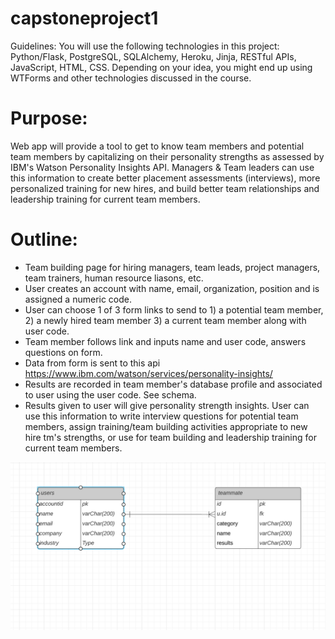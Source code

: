 # capstoneproject1
Guidelines: You will use the following technologies in this project: Python/Flask, PostgreSQL, SQLAlchemy, Heroku, Jinja, RESTful APIs, JavaScript, HTML, CSS. Depending on your idea, you might end up using WTForms and other technologies discussed in the course.

# Purpose:
Web app will provide a tool to get to know team members and potential team members by capitalizing on their personality strengths as
assessed by IBM's Watson Personality Insights API. Managers & Team leaders can use this information to create better placement assessments (interviews), more personalized training for new hires, and build better team relationships and leadership training for current team members. 

# Outline: 

 - Team building page for hiring managers, team leads, project managers, team trainers, human resource liasons, etc. 
 - User creates an account with name, email, organization, position and is assigned a numeric code.
 - User can choose 1 of 3 form links to send to 1) a potential team member, 2) a newly hired team member 3) a current team member along with user code.
 - Team member follows link and inputs name and user code, answers questions on form.
 - Data from form is sent to this api https://www.ibm.com/watson/services/personality-insights/
 - Results are recorded in team member's database profile and associated to user using the user code. See schema.
 - Results given to user will give personality strength insights. User can use this information to write interview questions for potential team members,
 assign training/team building activities appropriate to new hire tm's strengths, or use for team building and leadership training for current team members. 

 ![schema](images/schema.png?raw=true "Database Schema")
